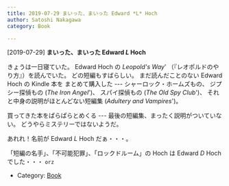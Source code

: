 ```yaml
---
title: 2019-07-29 まいった、まいった Edward *L* Hoch
author: Satoshi Nakagawa
category: Book

---
```


[2019-07-29] **まいった、まいった Edward *L* Hoch** 

 きょうは一日寝ていた。
Edward Hoch の _Leopold's Way_'
（『レオポルドのやり方』）を読んでいた。
どの短編もすばらしい。
まだ読んだことのない Edward Hoch の Kindle 本を
まとめて購入した ---
シャーロック・ホームズもの、
ジプシー探偵もの (_The Iron Angel_')、
スパイ探偵もの (_The Old Spy Club_')、
それと中身の説明がほとんどない短編集
(_Adultery and Vampires_')。

 買ってきた本をぱらぱらとめくる ---
最後の短編集、まったく説明がついていない。
どうやらミステリーではないようだ。

 あれれ！名前が Edward *L* Hoch だぁ・・・。

 「短編の名手」、「不可能犯罪」、「ロックドルーム」の
Hoch は Edward *D* Hoch でした・・・ `orz`

- Category: [Book](https://merapano.github.io/categories.html#Book)

